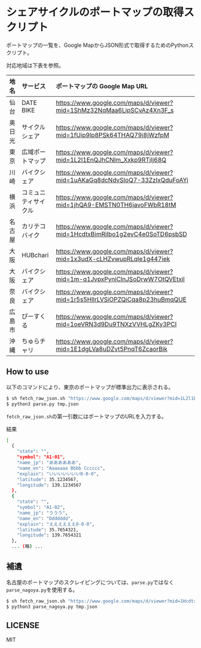 # シェアサイクルのポートマップの取得スクリプト

ポートマップの一覧を、Google MapからJSON形式で取得するためのPythonスクリプト。

対応地域は下表を参照。

|地名    |サービス              | ポートマップの Google Map URL                                                |
|:-------|:---------------------|:-----------------------------------------------------------------------------|
| 仙台   | DATE BIKE            | <https://www.google.com/maps/d/viewer?mid=1ShMz32NqMaa6LipSCvAz4Xn3F_s>      |
| 奥日光 | サイクルシェア       | <https://www.google.com/maps/d/viewer?mid=1fUip9lp8PSk64THAQ79i8jWzfpM>      |
| 東京   | 広域ポートマップ     | <https://www.google.com/maps/d/viewer?mid=1L2l1EnQJhCNlm_Xxkp9RTjIj68Q>      |
| 川崎   | バイクシェア         | <https://www.google.com/maps/d/viewer?mid=1uAKaGq8dcNdvSIoQ7-33ZzIxQduFoAYi> |
| 横浜   | コミュニティサイクル | <https://www.google.com/maps/d/viewer?mid=1jhQA9-EMSTN0TH6javoFWbR18tM>      |
| 名古屋 | カリテコバイク       | <https://www.google.com/maps/d/viewer?mid=1HcdtxBimRiIbo1g2evC4e0SoTD6psbSD> |
| 大阪   | HUBchari             | <https://www.google.com/maps/d/viewer?mid=1x3udX-cLHZvwupRLqle1g447iek>      |
| 大阪   | バイクシェア         | <https://www.google.com/maps/d/viewer?mid=1m-q1JvpxPyniClnJSoDrwW7OtQVEtxil> |
| 奈良   | バイクシェア         | <https://www.google.com/maps/d/viewer?mid=1r5s5HllrLVSiOPZQiCqa8p23huBmqQUE> |
| 広島市 | ぴーすくる           | <https://www.google.com/maps/d/viewer?mid=1oeVRN3d9Du9TNXzVVHLgZKy3PCI>      |
| 沖縄   | ちゅらチャリ         | <https://www.google.com/maps/d/viewer?mid=1E1dgLVa8uDZvt5PnqT6ZcaorBik>      |

## How to use

以下のコマンドにより、東京のポートマップが標準出力に表示される。

```sh
$ sh fetch_raw_json.sh "https://www.google.com/maps/d/viewer?mid=1L2l1EnQJhCNlm_Xxkp9RTjIj68Q" > tmp.json
$ python3 parse.py tmp.json
```

`fetch_raw_json.sh`の第一引数にはポートマップのURLを入力する。

結果

```sh
[
  {
    "state": "",
    "symbol": "A1-01",
    "name_jp": "ああああああ",
    "name_en": "Aaaaaaa Bbbb Cccccc",
    "explain": "いいいいいいい0-0-0",
    "latitude": 35.1234567,
    "longitude": 139.1234567
  },
  {
    "state": "",
    "symbol": "A1-02",
    "name_jp": "ううう",
    "name_en": "Ddddddd",
    "explain": "ええええええ0-0-0",
    "latitude": 35.7654321,
    "longitude": 139.7654321
  },
  ... (略) ...
```

## 補遺

名古屋のポートマップのスクレイピングについては、`parse.py`ではなく`parse_nagoya.py`を使用する。

```sh
$ sh fetch_raw_json.sh "https://www.google.com/maps/d/viewer?mid=1HcdtxBimRiIbo1g2evC4e0SoTD6psbSD" > tmp.json
$ python3 parse_nagoya.py tmp.json
```

## LICENSE

MIT

